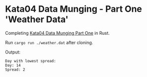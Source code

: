 # Kata04 Data Munging - Part One 'Weather Data'

Completing [Kata04 Data Munging Part One](http://codekata.com/kata/kata04-data-munging/) in Rust.

Run `cargo run ./weather.dat` after cloning.

Output:

```
Day with lowest spread:
Day: 14
Spread: 2
```

